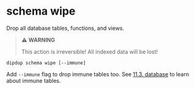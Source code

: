 # schema wipe

Drop all database tables, functions, and views.

> ⚠ **WARNING**
>
> This action is irreversible! All indexed data will be lost!

```shell
dipdup schema wipe [--immune]
```

Add `--immune` flag to drop immune tables too. See [11.3. database](../config-reference/database.md#postgresql) to learn about immune tables.